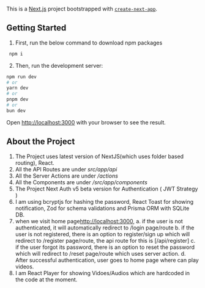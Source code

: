 This is a [Next.js](https://nextjs.org) project bootstrapped with [`create-next-app`](https://nextjs.org/docs/app/api-reference/cli/create-next-app).

## Getting Started

1. First, run the below command to download npm packages

```bash
 npm i
```

2. Then, run the development server:

```bash
npm run dev
# or
yarn dev
# or
pnpm dev
# or
bun dev
```

Open [http://localhost:3000](http://localhost:3000) with your browser to see the result.

## About the Project

1. The Project uses latest version of NextJS(which uses folder based routing), React.
2. All the API Routes are under *src/app/api*
3. All the Server Actions are under */actions*
4. All the Components are under */src/app/components*
5. The Project Next Auth v5 beta version for Authentication ( JWT Strategy )
6. I am using bcryptjs for hashing the password, React Toast for showing notification, Zod for schema validations and Prisma ORM with SQLite DB.
7. when we visit home page[http://localhost:3000](http://localhost:3000),
   a. if the user is not authenticated, it will automatically redirect to /login page/route
   b. if the user is not registered, there is an option to register/sign up which will redirect to /register page/route, the api route for this is [/api/register]
   c. if the user forgot its password, there is an option to reset the password which will redirect to /reset page/route which uses server action.
   d. After successful authentication, user goes to home page where can play videos.
8. I am React Player for showing Vidoes/Audios which are hardcoded in the code at the moment.
